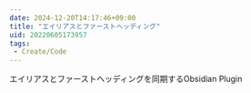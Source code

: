 ```yaml
---
date: 2024-12-20T14:17:46+09:00
title: "エイリアスとファーストヘッディング"
uid: 20220605173957
tags:
 - Create/Code
---
```


エイリアスとファーストヘッディングを同期するObsidian Plugin